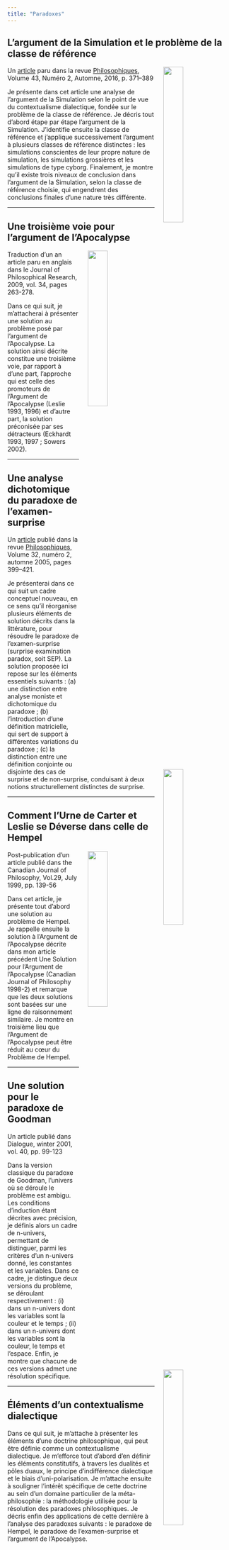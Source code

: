 ```yaml
---
title: "Paradoxes"
---
```


## L’argument de la Simulation et le problème de la classe de référence

<img align="right" width="30%" src="/images/simarg.jpg" style="margin-left: 20px;">

Un [article](https://www.erudit.org/fr/revues/philoso/2016-v43-n2-philoso02859/1038211ar/) paru dans la revue [Philosophiques](https://www.erudit.org/fr/revues/philoso/), Volume 43, Numéro 2, Automne, 2016, p. 371–389


Je présente dans cet article une analyse de l’argument de la Simulation selon le point de vue du contextualisme dialectique, fondée sur le problème de la classe de référence. Je décris tout d’abord étape par étape l’argument de la Simulation. J’identifie ensuite la classe de référence et j’applique successivement l’argument à plusieurs classes de référence distinctes : les simulations conscientes de leur propre nature de simulation, les simulations grossières et les simulations de type cyborg. Finalement, je montre qu’il existe trois niveaux de conclusion dans l’argument de la Simulation, selon la classe de référence choisie, qui engendrent des conclusions finales d’une nature très différente.
<p></p>
<hr>
<p></p>

## Une troisième voie pour l’argument de l’Apocalypse

<img align="right" width="30%" src="/images/da640x480.jpg" style="margin-left: 20px;">

Traduction d’un an article paru en anglais dans le Journal of Philosophical Research, 2009, vol. 34, pages 263-278.


Dans ce qui suit, je m’attacherai à présenter une solution au problème posé par l’argument de l’Apocalypse. La solution ainsi décrite constitue une troisième voie, par rapport à d’une part, l’approche qui est celle des promoteurs de l’Argument de l’Apocalypse (Leslie 1993, 1996) et d’autre part, la solution préconisée par ses détracteurs (Eckhardt 1993, 1997 ; Sowers 2002).
<p></p>
<hr>
<p></p>

## Une analyse dichotomique du paradoxe de l’examen-surprise

<img align="right" width="30%" src="/images/sep.jpg" style="margin-left: 20px;">

Un [article](https://www.erudit.org/fr/revues/philoso/2005-v32-n2-philoso987/011875ar.pdf) publié dans la revue [Philosophiques](https://www.erudit.org/fr/revues/philoso/), Volume 32, numéro 2, automne 2005, pages 399–421.

Je présenterai dans ce qui suit un cadre conceptuel nouveau, en ce sens qu’il réorganise plusieurs éléments de solution décrits dans la littérature, pour résoudre le paradoxe de l’examen-surprise (surprise examination paradox, soit SEP). La solution proposée ici repose sur les éléments essentiels suivants : (a) une distinction entre analyse moniste et dichotomique du paradoxe ; (b) l’introduction d’une définition matricielle, qui sert de support à différentes variations du paradoxe ; (c) la distinction entre une définition conjointe ou disjointe des cas de surprise et de non-surprise, conduisant à deux notions structurellement distinctes de surprise.
<p></p>
<hr>
<p></p>

## Comment l’Urne de Carter et Leslie se Déverse dans celle de Hempel

<img align="right" width="30%" src="/images/corvus_corax.jpg" style="margin-left: 20px;">

Post-publication d’un article publié dans the Canadian Journal of Philosophy, Vol.29, July 1999, pp. 139-56

Dans cet article, je présente tout d’abord une solution au problème de Hempel. Je rappelle ensuite la solution à l’Argument de l’Apocalypse décrite dans mon article précédent Une Solution pour l’Argument de l’Apocalypse (Canadian Journal of Philosophy 1998-2) et remarque que les deux solutions sont basées sur une ligne de raisonnement similaire. Je montre en troisième lieu que l’Argument de l’Apocalypse peut être réduit au cœur du Problème de Hempel.
<p></p>
<hr>
<p></p>

## Une solution pour le paradoxe de Goodman

<img align="right" width="30%" src="/images/grue640x480.jpg" style="margin-left: 20px;">

Un article publié dans Dialogue, winter 2001, vol. 40, pp. 99-123

Dans la version classique du paradoxe de Goodman, l’univers où se déroule le problème est ambigu. Les conditions d’induction étant décrites avec précision, je définis alors un cadre de n-univers, permettant de distinguer, parmi les critères d’un n-univers donné, les constantes et les variables. Dans ce cadre, je distingue deux versions du problème, se déroulant respectivement : (i) dans un n-univers dont les variables sont la couleur et le temps ; (ii) dans un n-univers dont les variables sont la couleur, le temps et l’espace. Enfin, je montre que chacune de ces versions admet une résolution spécifique.
<p></p>
<hr>
<p></p>

## Éléments d’un contextualisme dialectique

Dans ce qui suit, je m’attache à présenter les éléments d’une doctrine philosophique, qui peut être définie comme un contextualisme dialectique. Je m’efforce tout d’abord d’en définir les éléments constitutifs, à travers les dualités et pôles duaux, le principe d’indifférence dialectique et le biais d’uni-polarisation. Je m’attache ensuite à souligner l’intérêt spécifique de cette doctrine au sein d’un domaine particulier de la méta-philosophie : la méthodologie utilisée pour la résolution des paradoxes philosophiques. Je décris enfin des applications de cette dernière à l’analyse des paradoxes suivants : le paradoxe de Hempel, le paradoxe de l’examen-surprise et l’argument de l’Apocalypse.
